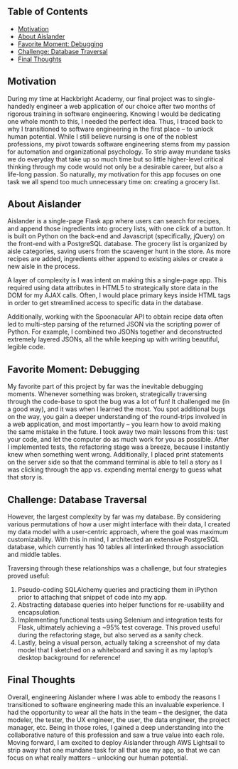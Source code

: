 ## Table of Contents
* [Motivation](#motivation)
* [About Aislander](#about-aislander)
* [Favorite Moment: Debugging](#favorite-moment-debugging)
* [Challenge: Database Traversal](#challenge-database-traversal)
* [Final Thoughts](#final-thoughts)

## Motivation
During my time at Hackbright Academy, our final project was to single-handedly engineer a web application of our choice after two months of rigorous training in software engineering. Knowing I would be dedicating one whole month to this, I needed the perfect idea. Thus, I traced back to why I transitioned to software engineering in the first place – to unlock human potential. While I still believe nursing is one of the noblest professions, my pivot towards software engineering stems from my passion for automation and organizational psychology. To strip away mundane tasks we do everyday that take up so much time but so little higher-level critical thinking through my code would not only be a desirable career, but also a life-long passion. So naturally, my motivation for this app focuses on one task we all spend too much unnecessary time on: creating a grocery list. 

## About Aislander
Aislander is a single-page Flask app where users can search for recipes, and append those ingredients into grocery lists, with one click of a button. It is built on Python on the back-end and Javascript (specifically, jQuery) on the front-end with a PostgreSQL database. The grocery list is organized by aisle categories, saving users from the scavenger hunt in the store. As more recipes are added, ingredients either append to existing aisles or create a new aisle in the process.

A layer of complexity is I was intent on making this a single-page app. This required using data attributes in HTML5 to strategically store data in the DOM for my AJAX calls. Often, I would place primary keys inside HTML tags in order to get streamlined access to specific data in the database. 

Additionally, working with the Spoonacular API to obtain recipe data often led to multi-step parsing of the returned JSON via the scripting power of Python. For example, I combined two JSONs together and deconstructed extremely layered JSONs, all the while keeping up with writing beautiful, legible code. 

## Favorite Moment: Debugging
My favorite part of this project by far was the inevitable debugging moments. Whenever something was broken, strategically traversing through the code-base to spot the bug was a lot of fun! It challenged me (in a good way), and it was when I learned the most. You spot additional bugs on the way, you gain a deeper understanding of the round-trips involved in a web application, and most importantly – you learn how to avoid making the same mistake in the future. I took away two main lessons from this: test your code, and let the computer do as much work for you as possible. After I implemented tests, the refactoring stage was a breeze, because I instantly knew when something went wrong. Additionally, I placed print statements on the server side so that the command terminal is able to tell a story as I was clicking through the app vs. expending mental energy to guess what that story is.

## Challenge: Database Traversal
However, the largest complexity by far was my database. By considering various permutations of how a user might interface with their data, I created my data model with a user-centric approach, where the goal was maximum customizability. With this in mind, I architected an extensive PostgreSQL database, which currently has 10 tables all interlinked through association and middle tables. 

Traversing through these relationships was a challenge, but four strategies proved useful:
1.  Pseudo-coding SQLAlchemy queries and practicing them in iPython prior to attaching that snippet of code into my app.
2.  Abstracting database queries into helper functions for re-usability and encapsulation.
3.  Implementing functional tests using Selenium and integration tests for Flask, ultimately achieving a ~95% test coverage. This proved useful during the refactoring stage, but also served as a sanity check.
4.  Lastly, being a visual person, actually taking a screenshot of my data model that I sketched on a whiteboard and saving it as my laptop’s desktop background for reference!

## Final Thoughts
Overall, engineering Aislander where I was able to embody the reasons I transitioned to software engineering made this an invaluable experience. I had the opportunity to wear all the hats in the team – the designer, the data modeler, the tester, the UX engineer, the user, the data engineer, the project manager, etc. Being in those roles, I gained a deep understanding into the collaborative nature of this profession and saw a true value into each role. Moving forward, I am excited to deploy Aislander through AWS Lightsail to strip away that one mundane task for all that use my app, so that we can focus on what really matters – unlocking our human potential. 